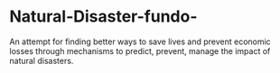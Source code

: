 # Natural-Disaster-fundo-
An attempt for finding better ways to save lives and prevent economic losses through mechanisms to predict, prevent, manage the impact of natural disasters.

